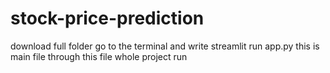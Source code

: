 # stock-price-prediction

download full folder go to the terminal 
and write streamlit run app.py 
this is main file through this file whole project run 
